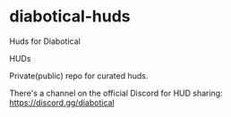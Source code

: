 # diabotical-huds
Huds for Diabotical

HUDs

Private(public) repo for curated huds.


There's a channel on the official Discord for HUD sharing: https://discord.gg/diabotical
